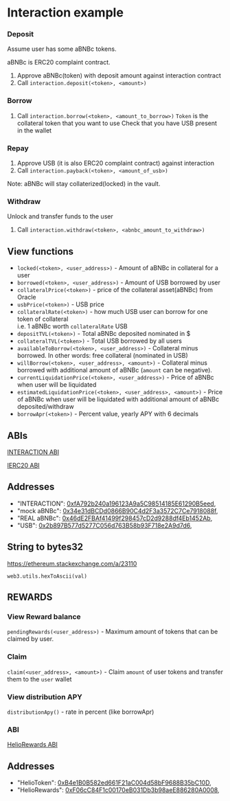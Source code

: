 # Interaction example

### Deposit

Assume user has some aBNBc tokens.

aBNBc is ERC20 complaint contract. 

1. Approve aBNBc(token) with deposit amount against interaction contract
2. Call `interaction.deposit(<token>, <amount>)`

### Borrow

1. Call `interaction.borrow(<token>, <amount_to_borrow>)`
`Token` is the collateral token that you want to use
Check that you have USB present in the wallet


### Repay

1. Approve USB (it is also ERC20 complaint contract) against interaction
2. Call `interaction.payback(<token>, <amount_of_usb>)`

Note: aBNBc will stay collaterized(locked) in the vault.

### Withdraw
Unlock and transfer funds to the user

1. Call `interaction.withdraw(<token>, <abnbc_amount_to_withdraw>)`

## View functions

* `locked(<token>, <user_address>)` - Amount of aBNBc in collateral for a user
* `borrowed(<token>, <user_address>)` - Amount of USB borrowed by user
* `collateralPrice(<token>)` - price of the collateral asset(aBNBc) from Oracle
* `usbPrice(<token>)` - USB price
* `collateralRate(<token>)` - how much USB user can borrow for one token of collateral<br> 
                     i.e. 1 aBNBc worth `collateralRate` USB
* `depositTVL(<token>)` - Total aBNBc deposited nominated in $
* `collateralTVL(<token>)` - Total USB borrowed by all users
* `availableToBorrow(<token>, <user_address>)` - Collateral minus borrowed. In other words: free collateral (nominated in USB)
* `willBorrow(<token>, <user_address>, <amount>)` - Collateral minus borrowed with additional amount of aBNBc (`amount` can be negative).
* `currentLiquidationPrice(<token>, <user_address>)` - Price of aBNBc when user will be liquidated
* `estimatedLiquidationPrice(<token>, <user_address>, <amount>)` - Price of aBNBc when user will be liquidated with additional amount of aBNBc deposited/withdraw
* `borrowApr(<token>)` - Percent value, yearly APY with 6 decimals

## ABIs
[INTERACTION ABI](interfaces/DAOInteraction.json)

[IERC20 ABI](interfaces/IERC20.json)

## Addresses

* "INTERACTION": [0xfA792b240a196123A9a5C98514185E61290B5eed](https://testnet.bscscan.com/address/0xfA792b240a196123A9a5C98514185E61290B5eed),
* "mock aBNBc": [0x34e31dBCDd0866B90C4d2F3a3572C7Ce7918088f](https://testnet.bscscan.com/address/0x34e31dBCDd0866B90C4d2F3a3572C7Ce7918088f),
* "REAL aBNBc": [0x46dE2FBAf41499f298457cD2d9288df4Eb1452Ab](https://testnet.bscscan.com/address/0x46dE2FBAf41499f298457cD2d9288df4Eb1452Ab),
* "USB": [0x2b897B577d5277C056d763B58b93F718e2A9d7d6](https://testnet.bscscan.com/address/0x2b897B577d5277C056d763B58b93F718e2A9d7d6),

## String to bytes32

https://ethereum.stackexchange.com/a/23110

`web3.utils.hexToAscii(val)`

## REWARDS

### View Reward balance
`pendingRewards(<user_address>)` - Maximum amount of tokens that can be claimed by user.

### Claim
`claim(<user_address>, <amount>)` - Claim `amount` of user tokens and transfer them to the `user` wallet

### View distribution APY
`distributionApy()` - rate in percent (like borrowApr)

### ABI
[HelioRewards ABI](interfaces/HelioRewards.json)

## Addresses
* "HelioToken": [0xB4e1B0B582ed661F21aC004d58bF9688B35bC10D](https://testnet.bscscan.com/address/0xB4e1B0B582ed661F21aC004d58bF9688B35bC10D),
* "HelioRewards": [0xF06cC84F1c00170eB031Db3b98aeE886280A0008](https://testnet.bscscan.com/address/0xF06cC84F1c00170eB031Db3b98aeE886280A0008),